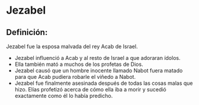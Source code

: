# Jezabel

## Definición: 

Jezabel fue la esposa malvada del rey Acab de Israel.

* Jezabel influenció a Acab y al resto de Israel a que adoraran ídolos.
* Ella también mató a muchos de los profetas de Dios.
* Jezabel causó que un hombre inocente llamado Nabot fuera matado para que Acab pudiera robarle el viñedo a Nabot.
* Jezabel fue finalmente asesinada después de todas las cosas malas que hizo.  Elías profetizó acerca de cómo ella iba a morir y sucedió exactamente como él lo había predicho.

